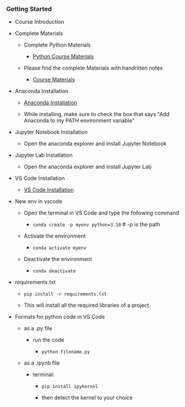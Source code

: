 ### Getting Started

- Course Introduction
- Complete Materials

     - Complete Python Materials

        - [Python Course Materials](https://github.com/krishnaik06/Complete-Python-Bootcamp)

    - Please find the complete Materials with handritten notes

        - [Course Materials](https://github.com/krishnaik06/Complete-Data-Science-With-Machine-Learning-And-NLP-2024)

- Anaconda Installation

    - [Anaconda Installation](https://www.anaconda.com/products/individual)

    - While installing, make sure to check the box that says "Add Anaconda to my PATH environment variable"

- Jupyter Notebook Installation

    - Open the anaconda explorer and install Jupyter Notebook

- Jupyter Lab Installation

    - Open the anaconda explorer and install Jupyter Lab

- VS Code Installation

    - [VS Code Installation](https://code.visualstudio.com/)

- New env in vscode

    - Open the terminal in VS Code and type the following command

        - `conda create -p myenv python=3.10` # -p is the path

    - Activate the environment

        - `conda activate myenv`

    - Deactivate the environment

        - `conda deactivate`

- requirements.txt

    - `pip install -r requirements.txt`

    -  This will install all the required libraries of a project.

- Formats for python code in VS Code

    - as a .py file

        - run the code

            - `python filename.py`

    - as a .ipynb file

        - terminal:

            - `pip install ipykernel`

            - then detect the kernel to your choice

    


